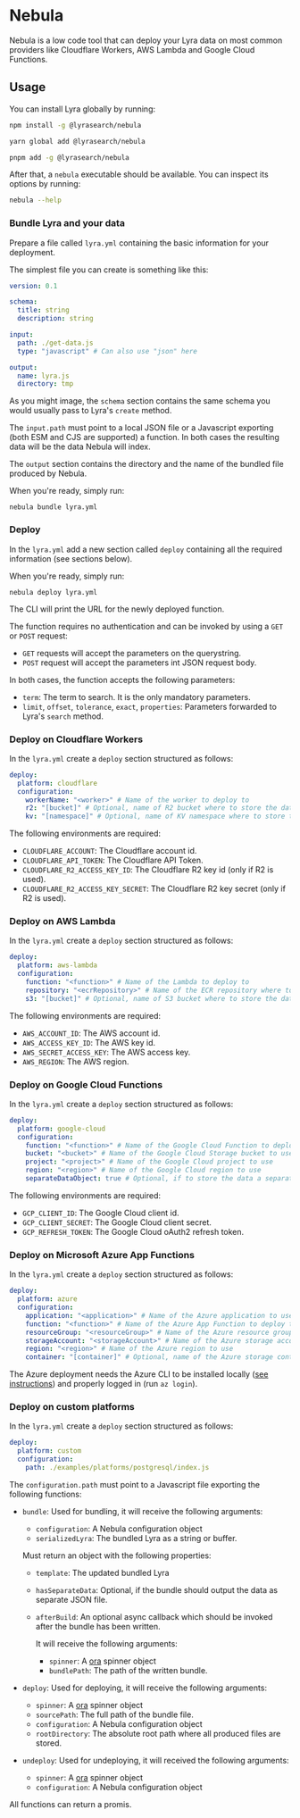 # Nebula

Nebula is a low code tool that can deploy your Lyra data on most common providers like Cloudflare Workers, AWS Lambda and Google Cloud Functions.

## Usage

You can install Lyra globally by running:

```bash title="Using npm"
npm install -g @lyrasearch/nebula
```

```bash title="Using yarn"
yarn global add @lyrasearch/nebula
```

```bash title="Using pnpm"
pnpm add -g @lyrasearch/nebula
```

After that, a `nebula` executable should be available. You can inspect its options by running:

```bash
nebula --help
```

### Bundle Lyra and your data

Prepare a file called `lyra.yml` containing the basic information for your deployment.

The simplest file you can create is something like this:

```yaml
version: 0.1

schema:
  title: string
  description: string

input:
  path: ./get-data.js
  type: "javascript" # Can also use "json" here

output:
  name: lyra.js
  directory: tmp
```

As you might image, the `schema` section contains the same schema you would usually pass to Lyra's `create` method.

The `input.path` must point to a local JSON file or a Javascript exporting (both ESM and CJS are supported) a function. In both cases the resulting data will be the data Nebula will index.

The `output` section contains the directory and the name of the bundled file produced by Nebula.

When you're ready, simply run:

```
nebula bundle lyra.yml
```

### Deploy

In the `lyra.yml` add a new section called `deploy` containing all the required information (see sections below).

When you're ready, simply run:

```
nebula deploy lyra.yml
```

The CLI will print the URL for the newly deployed function.

The function requires no authentication and can be invoked by using a `GET` or `POST` request:

- `GET` requests will accept the parameters on the querystring.
- `POST` request will accept the parameters int JSON request body.

In both cases, the function accepts the following parameters:

- `term`: The term to search. It is the only mandatory parameters.
- `limit`, `offset`, `tolerance`, `exact`, `properties`: Parameters forwarded to Lyra's `search` method.

### Deploy on Cloudflare Workers

In the `lyra.yml` create a `deploy` section structured as follows:

```yaml
deploy:
  platform: cloudflare
  configuration:
    workerName: "<worker>" # Name of the worker to deploy to
    r2: "[bucket]" # Optional, name of R2 bucket where to store the data
    kv: "[namespace]" # Optional, name of KV namespace where to store the data
```

The following environments are required:

- `CLOUDFLARE_ACCOUNT`: The Cloudflare account id.
- `CLOUDFLARE_API_TOKEN`: The Cloudflare API Token.
- `CLOUDFLARE_R2_ACCESS_KEY_ID`: The Cloudflare R2 key id (only if R2 is used).
- `CLOUDFLARE_R2_ACCESS_KEY_SECRET`: The Cloudflare R2 key secret (only if R2 is used).

### Deploy on AWS Lambda

In the `lyra.yml` create a `deploy` section structured as follows:

```yaml
deploy:
  platform: aws-lambda
  configuration:
    function: "<function>" # Name of the Lambda to deploy to
    repository: "<ecrRepository>" # Name of the ECR repository where to store the Lambda image
    s3: "[bucket]" # Optional, name of S3 bucket where to store the data
```

The following environments are required:

- `AWS_ACCOUNT_ID`: The AWS account id.
- `AWS_ACCESS_KEY_ID`: The AWS key id.
- `AWS_SECRET_ACCESS_KEY`: The AWS access key.
- `AWS_REGION`: The AWS region.

### Deploy on Google Cloud Functions

In the `lyra.yml` create a `deploy` section structured as follows:

```yaml
deploy:
  platform: google-cloud
  configuration:
    function: "<function>" # Name of the Google Cloud Function to deploy to
    bucket: "<bucket>" # Name of the Google Cloud Storage bucket to use
    project: "<project>" # Name of the Google Cloud project to use
    region: "<region>" # Name of the Google Cloud region to use
    separateDataObject: true # Optional, if to store the data a separate object in the bucket
```

The following environments are required:

- `GCP_CLIENT_ID`: The Google Cloud client id.
- `GCP_CLIENT_SECRET`: The Google Cloud client secret.
- `GCP_REFRESH_TOKEN`: The Google Cloud oAuth2 refresh token.

### Deploy on Microsoft Azure App Functions

In the `lyra.yml` create a `deploy` section structured as follows:

```yaml
deploy:
  platform: azure
  configuration:
    application: "<application>" # Name of the Azure application to use
    function: "<function>" # Name of the Azure App Function to deploy to
    resourceGroup: "<resourceGroup>" # Name of the Azure resource group to use
    storageAccount: "<storageAccount>" # Name of the Azure storage account to use
    region: "<region>" # Name of the Azure region to use
    container: "[container]" # Optional, name of the Azure storage container where to store the data
```

The Azure deployment needs the Azure CLI to be installed locally ([see instructions](https://learn.microsoft.com/en-us/cli/azure/install-azure-cli)) and properly logged in (run `az login`).

### Deploy on custom platforms

In the `lyra.yml` create a `deploy` section structured as follows:

```yaml
deploy:
  platform: custom
  configuration:
    path: ./examples/platforms/postgresql/index.js
```

The `configuration.path` must point to a Javascript file exporting the following functions:

- `bundle`: Used for bundling, it will receive the following arguments:

  - `configuration`: A Nebula configuration object
  - `serializedLyra`: The bundled Lyra as a string or buffer.

  Must return an object with the following properties:

  - `template`: The updated bundled Lyra
  - `hasSeparateData`: Optional, if the bundle should output the data as separate JSON file.
  - `afterBuild`: An optional async callback which should be invoked after the bundle has been written.

    It will receive the following arguments:

    - `spinner`: A [ora](https://npmjs.com/ora) spinner object
    - `bundlePath`: The path of the written bundle.

- `deploy`: Used for deploying, it will receive the following arguments:

  - `spinner`: A [ora](https://npmjs.com/ora) spinner object
  - `sourcePath`: The full path of the bundle file.
  - `configuration`: A Nebula configuration object
  - `rootDirectory`: The absolute root path where all produced files are stored.

- `undeploy`: Used for undeploying, it will received the following arguments:

  - `spinner`: A [ora](https://npmjs.com/ora) spinner object
  - `configuration`: A Nebula configuration object

All functions can return a promis.
